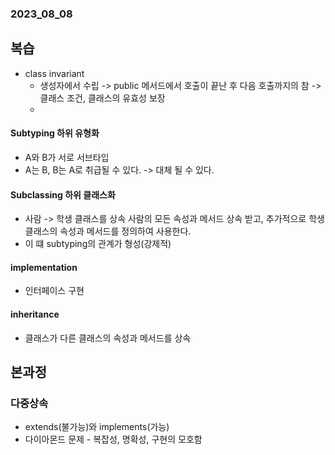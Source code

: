 ### 2023_08_08
## 복습
* class invariant
  * 생성자에서 수립 -> public 메서드에서 호출이 끝난 후 다음 호출까지의 참 -> 클래스 조건, 클래스의 유효성 보장
  * 
#### Subtyping 하위 유형화
* A와 B가 서로 서브타입
* A는 B, B는 A로 취급될 수 있다. -> 대체 될 수 있다.
#### Subclassing 하위 클래스화
* 사람 -> 학생 클래스를 상속 사람의 모든 속성과 메서드 상속 받고, 추가적으로 학생 클래스의 속성과 메서드를 정의하여 사용한다.
* 이 떄 subtyping의 관계가 형성(강제적)

#### implementation
* 인터페이스 구현

#### inheritance
* 클래스가 다른 클래스의 속성과 메서드를 상속
## 본과정
### 다중상속
* extends(불가능)와 implements(가능)
* 다이아몬드 문제 - 복잡성, 명확성, 구현의 모호함
